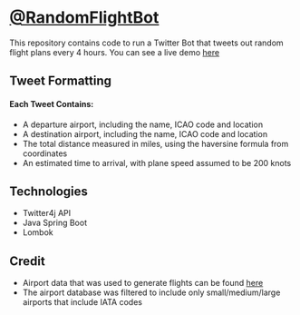 # [@RandomFlightBot](https://twitter.com/RandomFlightBot)

This repository contains code to run a Twitter Bot that tweets out random flight plans every 4 hours. 
You can see a live demo [here](https://twitter.com/RandomFlightBot)

## Tweet Formatting

#### Each Tweet Contains:
* A departure airport, including the name, ICAO code and location
* A destination airport, including the name, ICAO code and location
* The total distance measured in miles, using the haversine formula from coordinates
* An estimated time to arrival, with plane speed assumed to be 200 knots

## Technologies

* Twitter4j API
* Java Spring Boot
* Lombok

## Credit
* Airport data that was used to generate flights can be found [here](https://ourairports.com/data/)
* The airport database was filtered to include only small/medium/large airports that include IATA codes
